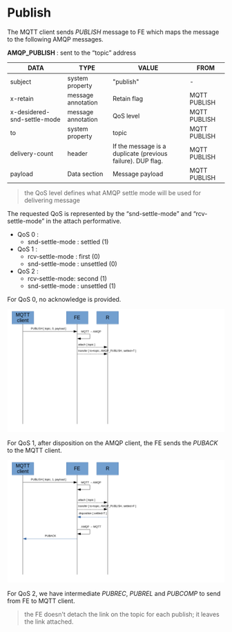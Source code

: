 # Publish

The MQTT client sends _PUBLISH_ message to FE which maps the message to the following AMQP messages.

**AMQP_PUBLISH** : sent to the “topic” address

| DATA | TYPE | VALUE | FROM |
| ---- | ---- | ----- | ---- |
| subject | system property | "publish" | - |
| x-retain | message annotation | Retain flag | MQTT PUBLISH |
| x-desidered-snd-settle-mode | message annotation | QoS level | MQTT PUBLISH |
| to | system property | topic | MQTT PUBLISH |
| delivery-count | header | If the message is a duplicate (previous failure). DUP flag. | MQTT PUBLISH |
| payload | Data section | Message payload | MQTT PUBLISH |

> the QoS level defines what AMQP settle mode will be used for delivering message

The requested QoS is represented by the “snd-settle-mode” and “rcv-settle-mode” in the attach performative.

* QoS 0 :
  * snd-settle-mode : settled (1)
* QoS 1 :
  * rcv-settle-mode : first (0)
  * snd-settle-mode : unsettled (0)
* QoS 2 :
  * rcv-settle-mode: second (1)
  * snd-settle-mode : unsettled (1)

For QoS 0, no acknowledge is provided.

![Publish QoS 0](../images/09_publish_qos_0.png)

For QoS 1, after disposition on the AMQP client, the FE sends the _PUBACK_ to the MQTT client.

![Publish QoS 1](../images/10_publish_qos_1.png)

For QoS 2, we have intermediate _PUBREC_, _PUBREL_ and _PUBCOMP_ to send from FE to MQTT client.

> the FE doesn't detach the link on the topic for each publish; it leaves the link attached.
